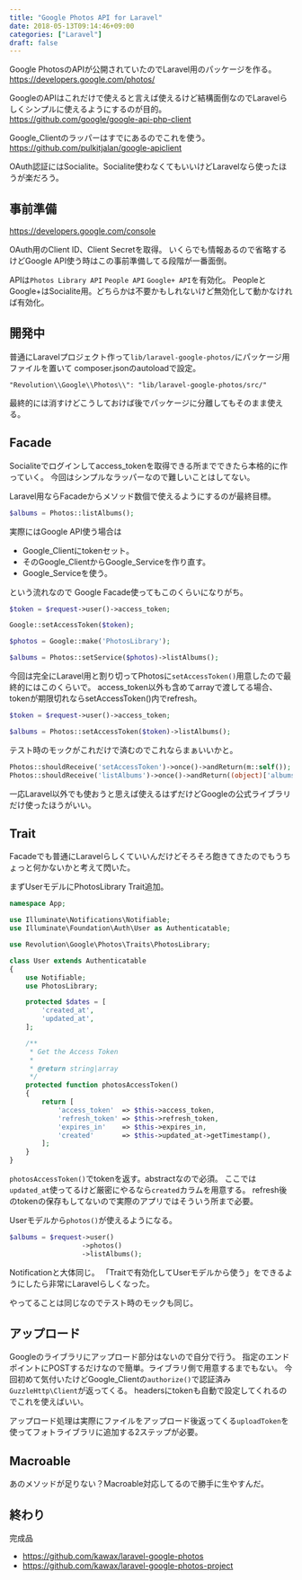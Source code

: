 ```yaml
---
title: "Google Photos API for Laravel"
date: 2018-05-13T09:14:46+09:00
categories: ["Laravel"]
draft: false
---
```


Google PhotosのAPIが公開されていたのでLaravel用のパッケージを作る。  
https://developers.google.com/photos/

GoogleのAPIはこれだけで使えると言えば使えるけど結構面倒なのでLaravelらしくシンプルに使えるようにするのが目的。  
https://github.com/google/google-api-php-client

Google_Clientのラッパーはすでにあるのでこれを使う。  
https://github.com/pulkitjalan/google-apiclient

OAuth認証にはSocialite。Socialite使わなくてもいいけどLaravelなら使ったほうが楽だろう。

## 事前準備
https://developers.google.com/console

OAuth用のClient ID、Client Secretを取得。
いくらでも情報あるので省略するけどGoogle API使う時はこの事前準備してる段階が一番面倒。  

APIは`Photos Library API` `People API` `Google+ API`を有効化。
PeopleとGoogle+はSocialite用。どちらかは不要かもしれないけど無効化して動かなければ有効化。

## 開発中
普通にLaravelプロジェクト作って`lib/laravel-google-photos/`にパッケージ用ファイルを置いて
composer.jsonのautoloadで設定。

```
"Revolution\\Google\\Photos\\": "lib/laravel-google-photos/src/"
```

最終的には消すけどこうしておけば後でパッケージに分離してもそのまま使える。

## Facade
Socialiteでログインしてaccess_tokenを取得できる所までできたら本格的に作っていく。
今回はシンプルなラッパーなので難しいことはしてない。

Laravel用ならFacadeからメソッド数個で使えるようにするのが最終目標。

```php
$albums = Photos::listAlbums();
```

実際にはGoogle API使う場合は

- Google_Clientにtokenセット。
- そのGoogle_ClientからGoogle_Serviceを作り直す。
- Google_Serviceを使う。

という流れなので
Google Facade使ってもこのくらいになりがち。

```php
$token = $request->user()->access_token;

Google::setAccessToken($token);

$photos = Google::make('PhotosLibrary');

$albums = Photos::setService($photos)->listAlbums();
```

今回は完全にLaravel用と割り切ってPhotosに`setAccessToken()`用意したので最終的にはこのくらいで。
access_token以外も含めてarrayで渡してる場合、tokenが期限切れならsetAccessToken()内でrefresh。

```php
$token = $request->user()->access_token;

$albums = Photos::setAccessToken($token)->listAlbums();
```

テスト時のモックがこれだけで済むのでこれならまぁいいかと。

```php
Photos::shouldReceive('setAccessToken')->once()->andReturn(m::self());
Photos::shouldReceive('listAlbums')->once()->andReturn((object)['albums' => []]);
```

一応Laravel以外でも使おうと思えば使えるはずだけどGoogleの公式ライブラリだけ使ったほうがいい。

## Trait
Facadeでも普通にLaravelらしくていいんだけどそろそろ飽きてきたのでもうちょっと何かないかと考えて閃いた。

まずUserモデルにPhotosLibrary Trait追加。

```php
namespace App;

use Illuminate\Notifications\Notifiable;
use Illuminate\Foundation\Auth\User as Authenticatable;

use Revolution\Google\Photos\Traits\PhotosLibrary;

class User extends Authenticatable
{
    use Notifiable;
    use PhotosLibrary;

    protected $dates = [
        'created_at',
        'updated_at',
    ];

    /**
     * Get the Access Token
     *
     * @return string|array
     */
    protected function photosAccessToken()
    {
        return [
            'access_token'  => $this->access_token,
            'refresh_token' => $this->refresh_token,
            'expires_in'    => $this->expires_in,
            'created'       => $this->updated_at->getTimestamp(),
        ];
    }
}
```

`photosAccessToken()`でtokenを返す。abstractなので必須。
ここでは`updated_at`使ってるけど厳密にやるなら`created`カラムを用意する。
refresh後のtokenの保存もしてないので実際のアプリではそういう所まで必要。

Userモデルから`photos()`が使えるようになる。

```php
$albums = $request->user()
                  ->photos()
                  ->listAlbums();
```

Notificationと大体同じ。
「Traitで有効化してUserモデルから使う」をできるようにしたら非常にLaravelらしくなった。

やってることは同じなのでテスト時のモックも同じ。

## アップロード
Googleのライブラリにアップロード部分はないので自分で行う。
指定のエンドポイントにPOSTするだけなので簡単。ライブラリ側で用意するまでもない。
今回初めて気付いたけどGoogle_Clientの`authorize()`で認証済み`GuzzleHttp\Client`が返ってくる。
headersにtokenも自動で設定してくれるのでこれを使えばいい。

アップロード処理は実際にファイルをアップロード後返ってくる`uploadToken`を使ってフォトライブラリに追加する2ステップが必要。

## Macroable
あのメソッドが足りない？Macroable対応してるので勝手に生やすんだ。

## 終わり
完成品

- https://github.com/kawax/laravel-google-photos
- https://github.com/kawax/laravel-google-photos-project
